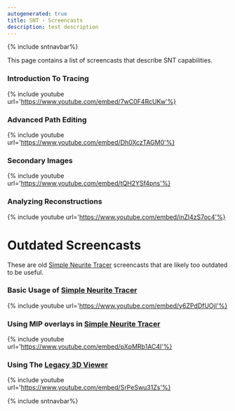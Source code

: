 ```yaml
---
autogenerated: true
title: SNT › Screencasts
description: test description
---
```


{% include sntnavbar%}


This page contains a list of screencasts that describe SNT capabilities.

### Introduction To Tracing


{% include youtube url='https://www.youtube.com/embed/7wC0F4RcUKw'%}  


### Advanced Path Editing


{% include youtube url='https://www.youtube.com/embed/Dh0XczTAGM0'%}  


### Secondary Images


{% include youtube url='https://www.youtube.com/embed/tQH2YSf4pns'%}  


### Analyzing Reconstructions


{% include youtube url='https://www.youtube.com/embed/inZl4zS7oc4'%}  


Outdated Screencasts
====================

These are old [Simple Neurite Tracer](SNT__FAQ#snt) screencasts that are likely too outdated to be useful.

### Basic Usage of [Simple Neurite Tracer](SNT__FAQ#snt)


{% include youtube url='https://www.youtube.com/embed/y6ZPdDfUOjI'%}  


### Using MIP overlays in [Simple Neurite Tracer](SNT__FAQ#snt)


{% include youtube url='https://www.youtube.com/embed/pXpMRb1AC4I'%}  


### Using The [Legacy 3D Viewer](SNT__Step-By-Step_Instructions#Tracing_in_the_Legacy_3D_Viewer)


{% include youtube url='https://www.youtube.com/embed/SrPeSwu31Zs'%}  

{% include sntnavbar%}
